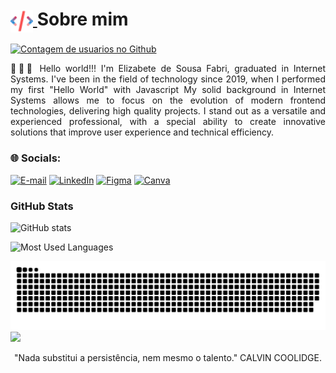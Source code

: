 

<h1>
    <a href="[https://elizabetefabri.cloud](https://elizabetefabri.github.io/)">
     <img align="center" alt="Logo" width="36px" src="favicon-2.png">
    </a>
    <span>Sobre mim</span>
</h1>

[![Contagem de usuarios no Github](https://visitcount.itsvg.in/api?id=elizabetefabri&label=Engenheira%20de%20Software&color=5&icon=7&pretty=true)](https://visitcount.itsvg.in)

<p align="justify">
👋👋👋 Hello world!!! I'm Elizabete de Sousa Fabri, graduated in Internet Systems.
I've been in the field of technology since 2019, when I performed my first "Hello World" with Javascript
My solid background in Internet Systems allows me to focus on the evolution of modern frontend technologies, delivering high quality projects. I stand out as a versatile and experienced professional, with a special ability to create innovative solutions that improve user experience and technical efficiency.
</p>

<h3 align="left">🌐 Socials:</h3>

[![E-mail](https://img.shields.io/badge/-Email-000?style=for-the-badge&logo=microsoft-outlook&logoColor=FF8888&color:FFF)](mailto:elzbietasousafabri@gmail.com)
[![LinkedIn](https://img.shields.io/badge/-LinkedIn-000?style=for-the-badge&logo=linkedin&logoColor=FF8888&color:FFF)](https://www.linkedin.com/in/elizabetefabri/)
[![Figma](https://img.shields.io/badge/figma-000.svg?style=for-the-badge&logo=figma&logoColor=FF8888&color:FFF)]()
[![Canva](https://img.shields.io/badge/CURRÍCULO-000.svg?style=for-the-badge&logo=Canva&logoColor=FF8888&color:FFF)](https://www.canva.com/design/DAF8CCFSsVA/cPoM9GH72fZZQzYq8bEO8w/edit)

<h3 align="left">GitHub Stats</h3>
  
![GitHub stats](https://github-readme-stats.vercel.app/api?username=ElizabeteFabri&show_icons=true&theme=dracula)

![Most Used Languages](https://github-readme-stats.vercel.app/api/top-langs/?username=elizabetefabri&theme=dracula&hide_border=true&include_all_commits=true&count_private=false&layout=compact)

<img  src="https://raw.githubusercontent.com/1999AZZAR/1999AZZAR/readme/resources/img/grid-snake.svg" alt="snake" />

<img src="https://user-images.githubusercontent.com/73097560/115834477-dbab4500-a447-11eb-908a-139a6edaec5c.gif">


<div align="center">
    

"Nada substitui a persistência, nem mesmo o talento." CALVIN COOLIDGE.
</div>



